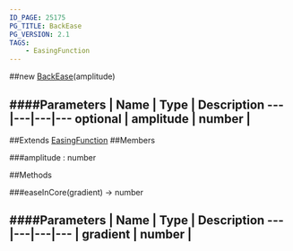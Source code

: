 ```yaml
---
ID_PAGE: 25175
PG_TITLE: BackEase
PG_VERSION: 2.1
TAGS:
    - EasingFunction
---
```

##new [BackEase](/classes/BackEase)(amplitude)







####Parameters
 | Name | Type | Description
---|---|---|---
optional | amplitude | number | 
---

##Extends
 [EasingFunction](/classes/EasingFunction)
##Members

###amplitude : number














##Methods

###easeInCore(gradient) &rarr; number

####Parameters
 | Name | Type | Description
---|---|---|---
 | gradient | number | 
---
